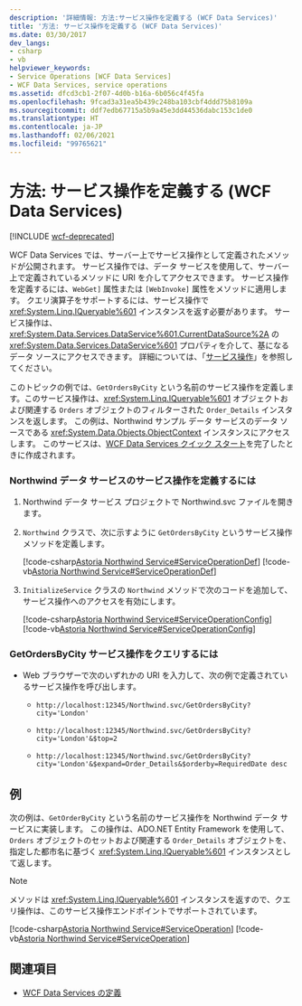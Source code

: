 ```yaml
---
description: '詳細情報: 方法:サービス操作を定義する (WCF Data Services)'
title: '方法: サービス操作を定義する (WCF Data Services)'
ms.date: 03/30/2017
dev_langs:
- csharp
- vb
helpviewer_keywords:
- Service Operations [WCF Data Services]
- WCF Data Services, service operations
ms.assetid: dfcd3cb1-2f07-4d0b-b16a-6b056c4f45fa
ms.openlocfilehash: 9fcad3a31ea5b439c248ba103cbf4ddd75b8109a
ms.sourcegitcommit: ddf7edb67715a5b9a45e3dd44536dabc153c1de0
ms.translationtype: HT
ms.contentlocale: ja-JP
ms.lasthandoff: 02/06/2021
ms.locfileid: "99765621"
---
```

# <a name="how-to-define-a-service-operation-wcf-data-services"></a>方法: サービス操作を定義する (WCF Data Services)

[!INCLUDE [wcf-deprecated](~/includes/wcf-deprecated.md)]

WCF Data Services では、サーバー上でサービス操作として定義されたメソッドが公開されます。 サービス操作では、データ サービスを使用して、サーバー上で定義されているメソッドに URI を介してアクセスできます。 サービス操作を定義するには、`WebGet]` 属性または `[WebInvoke]` 属性をメソッドに適用します。 クエリ演算子をサポートするには、サービス操作で <xref:System.Linq.IQueryable%601> インスタンスを返す必要があります。 サービス操作は、<xref:System.Data.Services.DataService%601.CurrentDataSource%2A> の <xref:System.Data.Services.DataService%601> プロパティを介して、基になるデータ ソースにアクセスできます。 詳細については、「[サービス操作](service-operations-wcf-data-services.md)」を参照してください。

このトピックの例では、`GetOrdersByCity` という名前のサービス操作を定義します。このサービス操作は、<xref:System.Linq.IQueryable%601> オブジェクトおよび関連する `Orders` オブジェクトのフィルターされた `Order_Details` インスタンスを返します。 この例は、Northwind サンプル データ サービスのデータ ソースである <xref:System.Data.Objects.ObjectContext> インスタンスにアクセスします。 このサービスは、[WCF Data Services クイック スタート](quickstart-wcf-data-services.md)を完了したときに作成されます。

### <a name="to-define-a-service-operation-in-the-northwind-data-service"></a>Northwind データ サービスのサービス操作を定義するには

1. Northwind データ サービス プロジェクトで Northwind.svc ファイルを開きます。

2. `Northwind` クラスで、次に示すように `GetOrdersByCity` というサービス操作メソッドを定義します。

     [!code-csharp[Astoria Northwind Service#ServiceOperationDef](../../../../samples/snippets/csharp/VS_Snippets_Misc/astoria_northwind_service/cs/northwind2.svc.cs#serviceoperationdef)]
     [!code-vb[Astoria Northwind Service#ServiceOperationDef](../../../../samples/snippets/visualbasic/VS_Snippets_Misc/astoria_northwind_service/vb/northwind2.svc.vb#serviceoperationdef)]

3. `InitializeService` クラスの `Northwind` メソッドで次のコードを追加して、サービス操作へのアクセスを有効にします。

     [!code-csharp[Astoria Northwind Service#ServiceOperationConfig](../../../../samples/snippets/csharp/VS_Snippets_Misc/astoria_northwind_service/cs/northwind2.svc.cs#serviceoperationconfig)]
     [!code-vb[Astoria Northwind Service#ServiceOperationConfig](../../../../samples/snippets/visualbasic/VS_Snippets_Misc/astoria_northwind_service/vb/northwind2.svc.vb#serviceoperationconfig)]

### <a name="to-query-the-getordersbycity-service-operation"></a>GetOrdersByCity サービス操作をクエリするには

- Web ブラウザーで次のいずれかの URI を入力して、次の例で定義されているサービス操作を呼び出します。

  - `http://localhost:12345/Northwind.svc/GetOrdersByCity?city='London'`

  - `http://localhost:12345/Northwind.svc/GetOrdersByCity?city='London'&$top=2`

  - `http://localhost:12345/Northwind.svc/GetOrdersByCity?city='London'&$expand=Order_Details&$orderby=RequiredDate desc`

## <a name="example"></a>例

次の例は、`GetOrderByCity` という名前のサービス操作を Northwind データ サービスに実装します。 この操作は、ADO.NET Entity Framework を使用して、`Orders` オブジェクトのセットおよび関連する `Order_Details` オブジェクトを、指定した都市名に基づく <xref:System.Linq.IQueryable%601> インスタンスとして返します。

> [!NOTE]
> メソッドは <xref:System.Linq.IQueryable%601> インスタンスを返すので、クエリ操作は、このサービス操作エンドポイントでサポートされています。

[!code-csharp[Astoria Northwind Service#ServiceOperation](../../../../samples/snippets/csharp/VS_Snippets_Misc/astoria_northwind_service/cs/northwind2.svc.cs#serviceoperation)]
[!code-vb[Astoria Northwind Service#ServiceOperation](../../../../samples/snippets/visualbasic/VS_Snippets_Misc/astoria_northwind_service/vb/northwind2.svc.vb#serviceoperation)]

## <a name="see-also"></a>関連項目

- [WCF Data Services の定義](defining-wcf-data-services.md)
